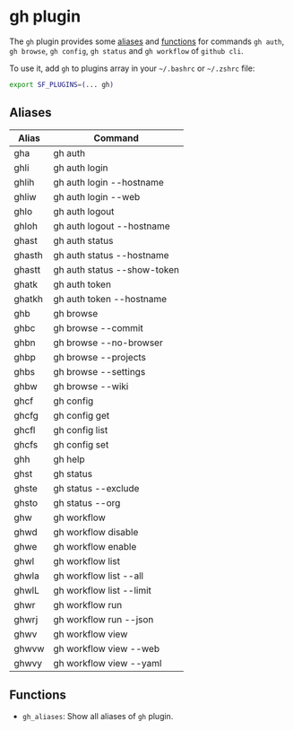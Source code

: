 # gh plugin

The `gh` plugin provides some [aliases](#aliases) and [functions](#functions) for commands `gh auth`, `gh browse`, `gh config`, `gh status` and `gh workflow` of `github cli`.

To use it, add `gh` to plugins array in your `~/.bashrc` or `~/.zshrc` file:

```sh
export SF_PLUGINS=(... gh)
```

## Aliases

| Alias  | Command                     |
| ------ | --------------------------- |
| gha    | gh auth                     |
| ghli   | gh auth login               |
| ghlih  | gh auth login --hostname    |
| ghliw  | gh auth login --web         |
| ghlo   | gh auth logout              |
| ghloh  | gh auth logout --hostname   |
| ghast  | gh auth status              |
| ghasth | gh auth status --hostname   |
| ghastt | gh auth status --show-token |
| ghatk  | gh auth token               |
| ghatkh | gh auth token --hostname    |
| ghb    | gh browse                   |
| ghbc   | gh browse --commit          |
| ghbn   | gh browse --no-browser      |
| ghbp   | gh browse --projects        |
| ghbs   | gh browse --settings        |
| ghbw   | gh browse --wiki            |
| ghcf   | gh config                   |
| ghcfg  | gh config get               |
| ghcfl  | gh config list              |
| ghcfs  | gh config set               |
| ghh    | gh help                     |
| ghst   | gh status                   |
| ghste  | gh status --exclude         |
| ghsto  | gh status --org             |
| ghw    | gh workflow                 |
| ghwd   | gh workflow disable         |
| ghwe   | gh workflow enable          |
| ghwl   | gh workflow list            |
| ghwla  | gh workflow list --all      |
| ghwlL  | gh workflow list --limit    |
| ghwr   | gh workflow run             |
| ghwrj  | gh workflow run --json      |
| ghwv   | gh workflow view            |
| ghwvw  | gh workflow view --web      |
| ghwvy  | gh workflow view --yaml     |

## Functions

- `gh_aliases`: Show all aliases of `gh` plugin.
